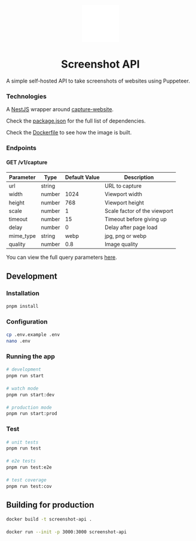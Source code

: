 <p align='center'>
<img
  src='.github/art/icon.svg'
  alt='Icon' height='100'/>
</p>

<h1 align='center'>
    Screenshot API
</h1>

A simple self-hosted API to take screenshots of websites using Puppeteer.

### Technologies

A [NestJS](https://nestjs.com/) wrapper around [capture-website](https://github.com/sindresorhus/capture-website).

Check the [package.json](package.json) for the full list of dependencies.

Check the [Dockerfile](Dockerfile) to see how the image is built.

### Endpoints

#### GET /v1/capture

| Parameter | Type   | Default Value | Description                  |
|-----------|--------|---------------|------------------------------|
| url       | string |               | URL to capture               |
| width     | number | 1024          | Viewport width               |
| height    | number | 768           | Viewport height              |
| scale     | number | 1             | Scale factor of the viewport |
| timeout   | number | 15            | Timeout before giving up     |
| delay     | number | 0             | Delay after page load        |
| mime_type | string | webp          | jpg, png or webp             |
| quality   | number | 0.8           | Image quality                |

You can view the full query parameters [here](src/dto/CaptureDTO.js).

## Development

### Installation

```bash
pnpm install
```

### Configuration

```bash
cp .env.example .env
nano .env
```

### Running the app

```bash
# development
pnpm run start

# watch mode
pnpm run start:dev

# production mode
pnpm run start:prod
```

### Test

```bash
# unit tests
pnpm run test

# e2e tests
pnpm run test:e2e

# test coverage
pnpm run test:cov
```

## Building for production

```bash
docker build -t screenshot-api .

docker run --init -p 3000:3000 screenshot-api
```
